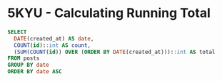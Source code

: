 # **5KYU** - Calculating Running Total
```sql
SELECT 
  DATE(created_at) AS date,
  COUNT(id)::int AS count,
  (SUM(COUNT(id)) OVER (ORDER BY DATE(created_at)))::int AS total
FROM posts
GROUP BY date
ORDER BY date ASC
```